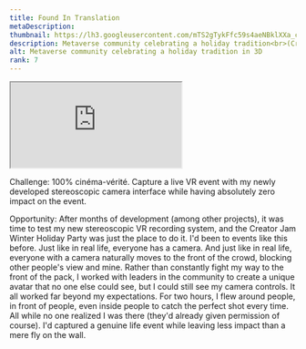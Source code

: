 ```yaml
---
title: Found In Translation
metaDescription: 
thumbnail: https://lh3.googleusercontent.com/mTS2gTykFfc59s4aeNBklXXa_cYwkqE9cO_r4l3QvIG9OGPN9BbuYofjgiyBHXywlVELd73pomEeNzwtxbI-irg0YuV-bDQ5yVs6p9Z7r_qiOa-7F4BHenaTX7_HIGKSJb5Un1e77Q=w2400
description: Metaverse community celebrating a holiday tradition<br>(Cross your eyes to view in 3D)
alt: Metaverse community celebrating a holiday tradition in 3D
rank: 7
---
```


<iframe src="https://www.youtube.com/embed/JXEEjHlRksA" class="youtube-iframe"></iframe>

Challenge: 100% cinéma-vérité. Capture a live VR event with my newly developed stereoscopic camera interface while having absolutely zero impact on the event.

Opportunity: After months of development (among other projects), it was time to test my new stereoscopic VR recording system, and the Creator Jam Winter Holiday Party was just the place to do it. I'd been to events like this before. Just like in real life, everyone has a camera. And just like in real life, everyone with a camera naturally moves to the front of the crowd, blocking other people's view and mine. Rather than constantly fight my way to the front of the pack, I worked with leaders in the community to create a unique avatar that no one else could see, but I could still see my camera controls. It all worked far beyond my expectations. For two hours, I flew around people, in front of people, even inside people to catch the perfect shot every time. All while no one realized I was there (they'd already given permission of course). I'd captured a genuine life event while leaving less impact than a mere fly on the wall.